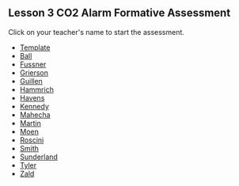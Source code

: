 ## Lesson 3 CO2 Alarm Formative Assessment

Click on your teacher's name to start the assessment.

* [Template](https://docs.google.com/forms/d/e/1FAIpQLSdK4FYpCXttPahpcuzHOdfH_JRGBt9ZeHT6eDdh_v72OuIejQ/viewform)
* [Ball]()
* [Fussner](https://docs.google.com/forms/d/e/1FAIpQLSfcsiE3YfOJfIb5l4P2Hi8FZauj8T5uW28rKPzM-TyuG75i6g/viewform?usp=sf_link )
* [Grierson](https://docs.google.com/forms/d/e/1FAIpQLSfb_RsnfXXrmTuINQenYXwPKalMvJtrHltWW816YtDNU7Pp1A/viewform?usp=sf_link)
* [Guillen](https://docs.google.com/forms/d/e/1FAIpQLScTITFIr9NhxlsuUX6I04daFUf5eSRwwV9ahs650KzCWEdVlg/viewform?usp=sf_link)
* [Hammrich](https://docs.google.com/forms/d/e/1FAIpQLScVQrkamecK7Rvi1zdlLyCFiy21Tm65cA5Mnyb1w-dNfTaFuw/viewform?usp=sf_link)
* [Havens]()
* [Kennedy](https://docs.google.com/forms/d/e/1FAIpQLSfh37vrwMzcc_n00A3kTaGb1OCOaBJBirC3JFfkJoh1v8MDDQ/viewform?usp=sf_link)
* [Mahecha](https://docs.google.com/forms/d/e/1FAIpQLSd6EifCXYvW6rCnEqJehJjSAicsmM2YXAOdVP_xynUygbZ6SQ/viewform?usp=sf_link)
* [Martin](https://docs.google.com/forms/d/e/1FAIpQLSftqBgwSTqv67ICRXsG61bZnTLjWujGz0nkZjjsqwf78GIkgg/viewform?usp=sf_link)
* [Moen]()
* [Roscini]()
* [Smith](https://docs.google.com/forms/d/e/1FAIpQLSdWJnh0xQxXBFtmqp8hr2dJ2LomM8Pg2QrLbAXtlrVtQqykVQ/viewform?usp=sf_link)
* [Sunderland](https://docs.google.com/forms/d/e/1FAIpQLSftQbNELtNxOAYyIQTul24KYnNrnHKZKJInGUpLCTM_0LEAcQ/viewform?usp=sf_link)
* [Tyler](https://docs.google.com/forms/d/e/1FAIpQLScTxuFIFK7nPLwM8won6IEItjfFTwJDa9tuyaAAee0dgCC_8g/viewform?usp=sf_link)
* [Zald]()


